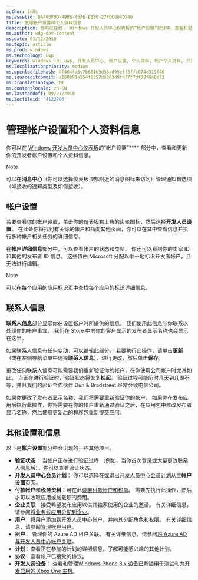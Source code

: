 ```yaml
---
author: jnHs
ms.assetid: DA495F9D-49B8-45A6-BBE0-27F0C804D240
title: 管理帐户设置和个人资料信息
description: 你可以在统一 Windows 开发人员中心仪表板的“帐户设置”部分中，查看和更新你的开发者帐户设置和个人资料信息。
ms.author: wdg-dev-content
ms.date: 03/12/2018
ms.topic: article
ms.prod: windows
ms.technology: uwp
keywords: windows 10, uwp, 开发人员中心, 帐户设置, 个人资料, 帐户个人资料, 开发人员帐户, 开发人员帐户设置
ms.localizationpriority: medium
ms.openlocfilehash: bf464fa5c7b681b3d36ad95cff5ffc874e319f46
ms.sourcegitcommit: a160b91a554f8352de963d9fa37f7df89f8a0e23
ms.translationtype: MT
ms.contentlocale: zh-CN
ms.lasthandoff: 09/21/2018
ms.locfileid: "4122706"
---
```

# <a name="manage-account-settings-and-profile-info"></a>管理帐户设置和个人资料信息

你可以在 [Windows 开发人员中心仪表板](using-the-windows-dev-center-dashboard.md)的“帐户设置”**** 部分中，查看和更新你的开发者帐户设置和个人资料信息。 

> [!NOTE]
> 可以在**消息中心**（你可以选择仪表板顶部附近的消息图标来访问）管理通知首选项（如接收的通知类型及如何接收）。

## <a name="account-settings"></a>帐户设置

若要查看你的帐户设置，单击你的仪表板右上角的齿轮图标，然后选择**开发人员设置**。 在此处你将找到有关你的帐户和指向其他页面，你可以在其中查看信息并执行多种帐户相关任务的详细信息。

在**帐户详细信息**部分中，可以查看帐户的状态和类型。 你还可以看到你的卖家 ID 和其他的发布者 ID 信息。 这些值由 Microsoft 分配以唯一地标识开发者帐户，且无法进行编辑。

> [!NOTE]
> 可以在每个应用的[应用标识](view-app-identity-details.md)页中查找每个应用的标识详细信息。

## <a name="contact-info"></a>联系人信息

**联系人信息**部分显示你在设置帐户时所提供的信息。 我们使用此信息与你联系以处理你的帐户事宜。 我们在 Store 中向你的客户显示的发布者显示名称也会显示在这里。

如果联系人信息有任何变动，可以编辑此部分。 若要执行此操作，请单击**更新**（或在左侧导航菜单中选择**联系人信息**）、进行更改，然后单击**保存**。

更改任何联系人信息可能需要我们重新验证你的帐户，在你使用公司帐户时尤其如此。 当正在进行验证时，验证状态将恢复**挂起**。 验证过程可能历时几天到几周不等，并且我们的验证合作伙伴 Dun & Bradstreet 经常会致电贵公司。

如果你更改了发布者显示名称，我们将需要重新验证你的帐户。 如果你在发布应用后执行此操作，你将需要在你的帐户重新通过验证之后，在应用包中修改发布者显示名称，然后使用更新后的程序包重新提交应用。


## <a name="additional-settings-and-info"></a>其他设置和信息

以下是**帐户设置**部分中会出现的一些其他项目。

- **验证状态**： 当帐户正在进行验证过程 （例如，当你首次登录或大量更改联系人信息后），你可以查看验证状态。
- **开发人员中心会员计划**： 你可以选择在或退出[开发人员中心会员计划](dev-center-insider-program.md)从主**帐户设置**页面。
- **付款帐户**和**税务资料**：可在此[设置付款帐户和税单](setting-up-your-payout-account-and-tax-forms.md)。 需要先执行此操作，然后才可以收取应用或加载项的费用。
- **企业关联**：接受希望发布应用以供其独家使用的企业的邀请。 有关详细信息，请参阅[将业务线应用分配到企业](distribute-lob-apps-to-enterprises.md)。
- **用户**：将用户添加到开发人员中心帐户，并向其分配角色和权限。 有关详细信息，请参阅[管理帐户用户](manage-account-users.md)。
- **租户**： 管理你的 Azure AD 租户关联。 有关详细信息，请参阅[将 Azure AD 与开发人员中心帐户关联](associate-azure-ad-with-dev-center.md)。
- **计划**：查看正在参加的计划的详细信息，了解可能感兴趣的其他计划。
- **协议**：查看帐户已接受的协议。
- **开发人员设备**： 查看和管理[Windows Phone 8.x 设备已解锁用于测试](http://go.microsoft.com/fwlink/p/?LinkId=533897)和[为开发启用的 Xbox One 主机](../xbox-apps/devkit-activation.md)。 


